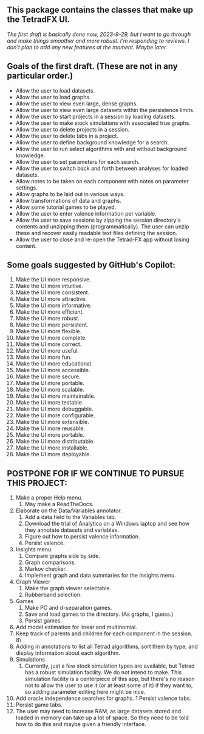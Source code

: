 ## This package contains the classes that make up the TetradFX UI.

_The first draft is basically done now, 2023-9-29, but I want to go 
through and make things smoother and more robust. I'm responding
to reviews. I don't plan to add any new features at the moment.
Maybe later._

## Goals of the first draft. (These are not in any particular order.)

* Allow the user to load datasets.
* Allow the user to load graphs.
* Allow the user to view even large, dense graphs.
* Allow the user to view even large datasets within the persistence limits.
* Allow the user to start projects in a session by loading datasets.
* Allow the user to make stock simulations with associated true graphs.
* Allow the user to delete projects in a session.
* Allow the user to delete tabs in a project.
* Allow the user to define background knowledge for a search.
* Allow the user to run select algorithms with and without background knowledge.
* Allow the user to set parameters for each search.
* Allow the user to switch back and forth between analyses for loaded datasets.
* Allow notes to be taken on each component with notes on parameter settings.
* Allow graphs to be laid out in various ways.
* Allow transformations of data and graphs.
* Allow some tutorial games to be played.
* Allow the user to enter valence information per variable.
* Allow the user to save sessions by zipping the session directory's contents
  and unzipping them (programmatically). The user can unzip these
  and recover easily readable text files defining the session.
* Allow the user to close and re-open the Tetrad-FX app without losing content.

## Some goals suggested by GitHub's Copilot:

1. Make the UI more responsive.
2. Make the UI more intuitive.
3. Make the UI more consistent.
4. Make the UI more attractive.
5. Make the UI more informative.
6. Make the UI more efficient.
7. Make the UI more robust.
8. Make the UI more persistent.
9. Make the UI more flexible.
10. Make the UI more complete.
11. Make the UI more correct.
12. Make the UI more useful.
13. Make the UI more fun.
14. Make the UI more educational.
15. Make the UI more accessible.
16. Make the UI more secure.
17. Make the UI more portable.
18. Make the UI more scalable.
19. Make the UI more maintainable.
20. Make the UI more testable.
21. Make the UI more debuggable.
22. Make the UI more configurable.
23. Make the UI more extensible.
24. Make the UI more reusable.
25. Make the UI more portable.
26. Make the UI more distributable.
27. Make the UI more installable.
28. Make the UI more deployable.

## POSTPONE FOR IF WE CONTINUE TO PURSUE THIS PROJECT:

1. Make a proper Help menu.
    1. May make a ReadTheDocs.
2. Elaborate on the Data/Variables annotator.
    1. Add a data field to the Variables tab.
    2. Download the trial of Analytica on a Windows laptop and see how they annotate datasets and variables.
    3. Figure out how to persist valence information.
    4. Persist valence.
3. Insights menu.
    1. Compare graphs side by side.
    2. Graph comparisons.
    2. Markov checker.
    2. Implement graph and data summaries for the Insights menu.
4. Graph Viewer
    1. Make the graph viewer selectable.
    2. Rubberband selection.
5. Games
    1. Make PC and d-separation games.
    2. Save and load games to the directory. (As graphs, I guess.)
    3. Persist games.
6. Add model estimation for linear and multinomial.
7. Keep track of parents and children for each component in the session. 8\
8. Adding in annotations to list all Tetrad algorithms, sort them by type, and display
   information about each algorithm.
9. Simulations
    1. Currently, just a few stock simulation types are available, but Tetrad has a robust simulation
       facility. We do not intend to make. This simulation facility is a centerpiece of this app, but
       there's no reason not to allow the user to use it (or at least some of it) if they want to, so
       adding parameter editing here might be nice.
10. Add oracle independence searches for graphs.
    1 Persist valence tabs.
1. Persist game tabs.
1. The user may need to increase RAM, as large datasets stored and loaded in memory can take
   up a lot of space. So they need to be told how to do this and maybe given a friendly
   interface.
